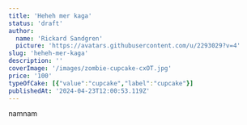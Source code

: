 ```yaml
---
title: 'Heheh mer kaga'
status: 'draft'
author:
  name: 'Rickard Sandgren'
  picture: 'https://avatars.githubusercontent.com/u/2293029?v=4'
slug: 'heheh-mer-kaga'
description: ''
coverImage: '/images/zombie-cupcake-cxOT.jpg'
price: '100'
typeOfCake: [{"value":"cupcake","label":"cupcake"}]
publishedAt: '2024-04-23T12:00:53.119Z'
---
```


namnam